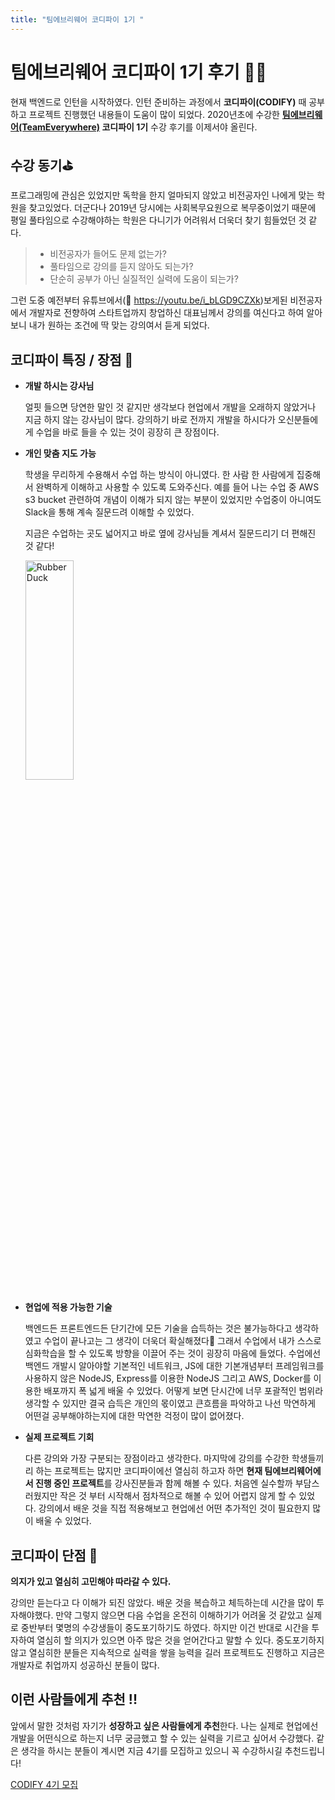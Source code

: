 ```yaml
---
title: "팀에브리웨어 코디파이 1기 "
---
```


# 팀에브리웨어 코디파이 1기 후기 👨‍💻

현재 백엔드로 인턴을 시작하였다. 인턴 준비하는 과정에서 **코디파이(CODIFY)** 때 공부하고 프로젝트 진행했던 내용들이 도움이 많이 되었다.
2020년초에 수강한 **[팀에브리웨어(TeamEverywhere)](https://www.team-everywhere.com/?gclid=CjwKCAjwqvyFBhB7EiwAER786emDjq-Zs7lgZ1YXzttncc2l3aofBwodWxapZtLZgPbdf1amU_fOeBoC5XoQAvD_BwE) 코디파이 1기** 수강 후기를 이제서야 올린다.

## 수강 동기⛳️
프로그래밍에 관심은 있었지만 독학을 한지 얼마되지 않았고 비전공자인 나에게 맞는 학원을 찾고있었다.
더군다나 2019년 당시에는 사회복무요원으로 복무중이었기 때문에 평일 풀타임으로 수강해야하는 학원은 다니기가 어려워서 더욱더 찾기 힘들었던 것 같다.
> - 비전공자가 들어도 문제 없는가?
> - 풀타임으로 강의를 듣지 않아도 되는가?
> - 단순히 공부가 아닌 실질적인 실력에 도움이 되는가?
> 
그런 도중 예전부터 유튜브에서(🔗 https://youtu.be/i_bLGD9CZXk)보게된 비전공자에서 개발자로 전향하여 스타트업까지 창업하신 대표님께서 강의를 여신다고 하여 알아보니 내가 원하는 조건에 딱 맞는 강의여서 듣게 되었다.


## 코디파이 특징 / 장점 💪
- **개발 하시는 강사님**

  얼핏 들으면 당연한 말인 것 같지만 생각보다 현업에서 개발을 오래하지 않았거나 지금 하지 않는 강사님이 많다. 강의하기 바로 전까지 개발을 하시다가 오신분들에게 수업을 바로 들을 수 있는 것이 굉장히 큰 장점이다. 

- **개인 맞춤 지도 가능**

  학생을 무리하게 수용해서 수업 하는 방식이 아니였다. 한 사람 한 사람에게 집중해서 완벽하게 이해하고 사용할 수 있도록 도와주신다. 예를 들어 나는 수업 중 AWS s3 bucket 관련하여 개념이 이해가 되지 않는 부분이 있었지만 수업중이 아니여도 Slack을 통해 계속 질문드려 이해할 수 있었다.
  
  지금은 수업하는 곳도 넓어지고 바로 옆에 강사님들 계셔서 질문드리기 더 편해진 것 같다!
  
  <img src="https://search.pstatic.net/common/?autoRotate=true&quality=95&type=w750&src=https%3A%2F%2Fldb-phinf.pstatic.net%2F20201124_138%2F1606199002713cfKKX_JPEG%2FFj3on0UJ82FNfySB6GjY-Esv.jpg" width="40%" height="30%" title="px(픽셀) 크기 설정" alt="RubberDuck"></img>


- **현업에 적용 가능한 기술**

  백엔드든 프론트엔드든 단기간에 모든 기술을 습득하는 것은 불가능하다고 생각하였고 수업이 끝나고는 그 생각이 더욱더 확실해졌다🧐 그래서 수업에서 내가 스스로 심화학습을 할 수 있도록 방향을 이끌어 주는 것이 굉장히 마음에 들었다.
수업에선 백엔드 개발시 알아야할 기본적인 네트워크, JS에 대한 기본개념부터 프레임워크를 사용하지 않은 NodeJS, Express를 이용한 NodeJS 그리고 AWS, Docker를 이용한 배포까지 폭 넓게 배울 수 있었다. 어떻게 보면 단시간에 너무 포괄적인 범위라 생각할 수 있지만 결국 습득은 개인의 몫이였고 큰흐름을 파악하고 나선 막연하게 어떤걸 공부해야하는지에 대한 막연한 걱정이 많이 없어졌다. 

- **실제 프로젝트 기회**

  다른 강의와 가장 구분되는 장점이라고 생각한다. 마지막에 강의를 수강한 학생들끼리 하는 프로젝트는 많지만 코디파이에선 열심히 하고자 하면 **현재 팀에브리웨어에서 진행 중인 프로젝트**를 강사진분들과 함께 해볼 수 있다. 처음엔 실수할까 부담스러웠지만 작은 것 부터 시작해서 점차적으로 해볼 수 있어 어렵지 않게 할 수 있었다. 강의에서 배운 것을 직접 적용해보고 현업에선 어떤 추가적인 것이 필요한지 많이 배울 수 있었다.


## 코디파이 단점  👾

**의지가 있고 열심히 고민해야 따라갈 수 있다.**

강의만 듣는다고 다 이해가 되진 않았다. 배운 것을 복습하고 체득하는데 시간을 많이 투자해야했다. 만약 그렇지 않으면 다음 수업을 온전히 이해하기가 어려울 것 같았고 실제로 중반부터 몇명의 수강생들이 중도포기하기도 하였다.
하지만 이건 반대로 시간을 투자하여 열심히 할 의지가 있으면 아주 많은 것을 얻어간다고 말할 수 있다. 중도포기하지 않고 열심히한 분들은 지속적으로 실력을 쌓을 능력을 길러 프로젝트도 진행하고 지금은 개발자로 취업까지 성공하신 분들이 많다.


## 이런 사람들에게 추천 !!
앞에서 말한 것처럼 자기가 **성장하고 싶은 사람들에게 추천**한다. 나는 실제로 현업에선 개발을 어떤식으로 하는지 너무 궁금했고 할 수 있는 실력을 기르고 싶어서 수강했다. 
 같은 생각을 하시는 분들이 계시면 지금 4기를 모집하고 있으니 꼭 수강하시길 추천드립니다!
 
[CODIFY 4기 모집](https://cafe.naver.com/teameverywhere?iframe_url_utf8=%2FArticleRead.nhn%253Fclubid%3D29898069%2526menuid%3D3%2526boardtype%3DL%2526page%3D1%2526specialmenutype%3D%2526userDisplay%3D15%2526articleid%3D993)
